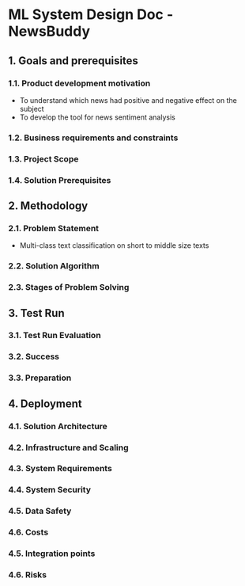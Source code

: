 # ML System Design Doc - NewsBuddy

## 1. Goals and prerequisites
### 1.1. Product development motivation  

- To understand which news had positive and negative effect on the subject
- To develop the tool for news sentiment analysis


### 1.2. Business requirements and constraints  

### 1.3. Project Scope 

### 1.4. Solution Prerequisites 

## 2. Methodology
### 2.1. Problem Statement  

- Multi-class text classification on short to middle size texts

### 2.2. Solution Algorithm

### 2.3.  Stages of Problem Solving
  
## 3. Test Run  
### 3.1. Test Run Evaluation
  
### 3.2. Success  
    
### 3.3. Preparation  

## 4. Deployment    
### 4.1. Solution Architecture
    
### 4.2. Infrastructure and Scaling 
  
### 4.3. System Requirements  
    
### 4.4. System Security  
    
### 4.5. Data Safety   
  
### 4.6. Costs
  
### 4.5. Integration points  
  
### 4.6. Risks
  